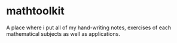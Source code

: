 # mathtoolkit
A place where i put all of my hand-writing notes, exercises of each mathematical subjects as well as applications.
